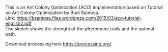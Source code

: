 This is an Ant Colony Optimization (ACO) implementation based on Tutorial on Ant Colony Optimization by Budi Santosa. <br /> 
Link: https://bsantosa.files.wordpress.com/2015/03/aco-tutorial-english2.pdf <br /> 
The sketch shows the strength of the pheromone trails and the optimal path. <br /> 

Download processing here https://processing.org/. <br /> 
